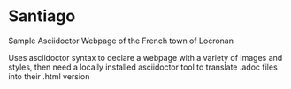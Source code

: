 # Santiago
Sample Asciidoctor Webpage of the French town of  Locronan

Uses asciidoctor syntax to declare a webpage with a variety of images and styles, then need a locally installed asciidoctor tool to translate .adoc files into their .html version
